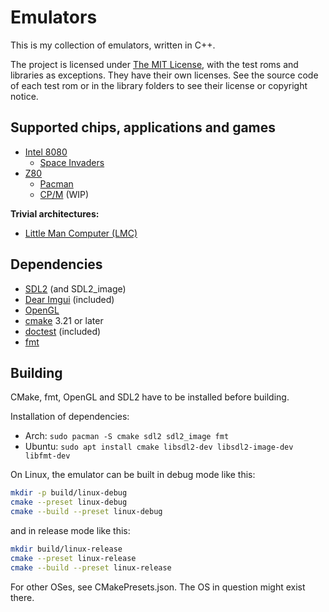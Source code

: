 # Emulators

This is my collection of emulators, written in C++.

The project is licensed under [The MIT License](LICENSE.md), with the test roms and libraries as exceptions. They have
their own licenses. See the source code of each test rom or in the library folders to see their license or copyright
notice.

## Supported chips, applications and games

- [Intel 8080](documentation/chips/8080.md)
    - [Space Invaders](documentation/applications/space_invaders.md)
- [Z80](documentation/chips/z80.md)
    - [Pacman](documentation/applications/pacman.md)
    - [CP/M](documentation/applications/cpm.md) (WIP)

**Trivial architectures:**

- [Little Man Computer (LMC)](documentation/chips/lmc.md)

## Dependencies

- [SDL2](https://www.libsdl.org/) (and SDL2_image)
- [Dear Imgui](https://github.com/ocornut/imgui) (included)
- [OpenGL](https://www.opengl.org/)
- [cmake](https://cmake.org/) 3.21 or later
- [doctest](https://github.com/doctest/doctest) (included)
- [fmt](https://fmt.dev/)

## Building

CMake, fmt, OpenGL and SDL2 have to be installed before building.

Installation of dependencies:

- Arch: `sudo pacman -S cmake sdl2 sdl2_image fmt`
- Ubuntu: `sudo apt install cmake libsdl2-dev libsdl2-image-dev libfmt-dev`

On Linux, the emulator can be built in debug mode like this:

```sh
mkdir -p build/linux-debug
cmake --preset linux-debug
cmake --build --preset linux-debug
```

and in release mode like this:

```sh
mkdir build/linux-release
cmake --preset linux-release
cmake --build --preset linux-release
```

For other OSes, see CMakePresets.json. The OS in question might exist there.
